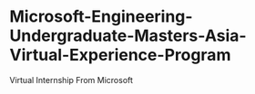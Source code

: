 # Microsoft-Engineering-Undergraduate-Masters-Asia-Virtual-Experience-Program
Virtual Internship From Microsoft
